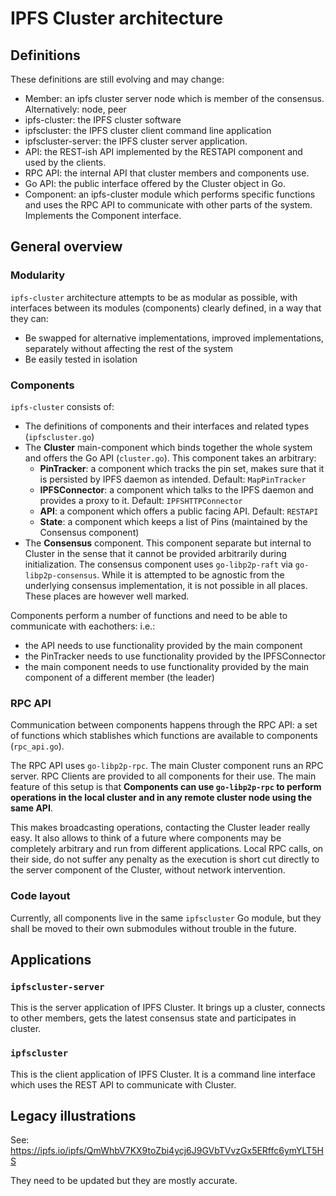# IPFS Cluster architecture

## Definitions

These definitions are still evolving and may change:

  * Member: an ipfs cluster server node which is member of the consensus. Alternatively: node, peer
  * ipfs-cluster: the IPFS cluster software
  * ipfscluster: the IPFS cluster client command line application
  * ipfscluster-server: the IPFS cluster server application.
  * API: the REST-ish API implemented by the RESTAPI component and used by the clients.
  * RPC API: the internal API that cluster members and components use.
  * Go API: the public interface offered by the Cluster object in Go.
  * Component: an ipfs-cluster module which performs specific functions and uses the RPC API to communicate with other parts of the system. Implements the Component interface.

## General overview

### Modularity

`ipfs-cluster` architecture attempts to be as modular as possible, with interfaces between its modules (components) clearly defined, in a way that they can:

  * Be swapped for alternative implementations, improved implementations, separately without affecting the rest of the system
  * Be easily tested in isolation

### Components

`ipfs-cluster` consists of:

  * The definitions of components and their interfaces and related types (`ipfscluster.go`)
  * The **Cluster** main-component which binds together the whole system and offers the Go API (`cluster.go`). This component takes an arbitrary:
    * **PinTracker**: a component which tracks the pin set, makes sure that it is persisted by IPFS daemon as intended. Default: `MapPinTracker`
    * **IPFSConnector**: a component which talks to the IPFS daemon and provides a proxy to it. Default: `IPFSHTTPConnector`
    * **API**: a component which offers a public facing API. Default: `RESTAPI`
    * **State**: a component which keeps a list of Pins (maintained by the Consensus component)
  * The **Consensus** component. This component separate but internal to Cluster in the sense that it cannot be provided arbitrarily during initialization. The consensus component uses `go-libp2p-raft` via `go-libp2p-consensus`. While it is attempted to be agnostic from the underlying consensus implementation, it is not possible in all places. These places are however well marked.

Components perform a number of functions and need to be able to communicate with eachothers: i.e.:

  * the API needs to use functionality provided by the main component
  * the PinTracker needs to use functionality provided by the IPFSConnector
  * the main component needs to use functionality provided by the main component of a different member (the leader)

### RPC API

Communication between components happens through the RPC API: a set of functions which stablishes which functions are available to components (`rpc_api.go`).

The RPC API uses `go-libp2p-rpc`. The main Cluster component runs an RPC server. RPC Clients are provided to all components for their use. The main feature of this setup is that **Components can use `go-libp2p-rpc` to perform operations in the local cluster and in any remote cluster node using the same API**.

This makes broadcasting operations, contacting the Cluster leader really easy. It also allows to think of a future where components may be completely arbitrary and run from different applications. Local RPC calls, on their side, do not suffer any penalty as the execution is short cut directly to the server component of the Cluster, without network intervention.

### Code layout

Currently, all components live in the same `ipfscluster` Go module, but they shall be moved to their own submodules without trouble in the future. 

## Applications

### `ipfscluster-server`

This is the server application of IPFS Cluster. It brings up a cluster, connects to other members, gets the latest consensus state and participates in cluster.

### `ipfscluster`

This is the client application of IPFS Cluster. It is a command line interface which uses the REST API to communicate with Cluster.

## Legacy illustrations

See: https://ipfs.io/ipfs/QmWhbV7KX9toZbi4ycj6J9GVbTVvzGx5ERffc6ymYLT5HS

They need to be updated but they are mostly accurate.


